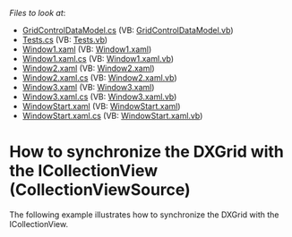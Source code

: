 <!-- default file list -->
*Files to look at*:

* [GridControlDataModel.cs](./CS/GridControlViewModel/GridControlDataModel.cs) (VB: [GridControlDataModel.vb](./VB/GridControlViewModel/GridControlDataModel.vb))
* [Tests.cs](./CS/GridControlViewModel/Tests.cs) (VB: [Tests.vb](./VB/GridControlViewModel/Tests.vb))
* [Window1.xaml](./CS/GridControlViewModel/Window1.xaml) (VB: [Window1.xaml](./VB/GridControlViewModel/Window1.xaml))
* [Window1.xaml.cs](./CS/GridControlViewModel/Window1.xaml.cs) (VB: [Window1.xaml.vb](./VB/GridControlViewModel/Window1.xaml.vb))
* [Window2.xaml](./CS/GridControlViewModel/Window2.xaml) (VB: [Window2.xaml](./VB/GridControlViewModel/Window2.xaml))
* [Window2.xaml.cs](./CS/GridControlViewModel/Window2.xaml.cs) (VB: [Window2.xaml.vb](./VB/GridControlViewModel/Window2.xaml.vb))
* [Window3.xaml](./CS/GridControlViewModel/Window3.xaml) (VB: [Window3.xaml](./VB/GridControlViewModel/Window3.xaml))
* [Window3.xaml.cs](./CS/GridControlViewModel/Window3.xaml.cs) (VB: [Window3.xaml.vb](./VB/GridControlViewModel/Window3.xaml.vb))
* [WindowStart.xaml](./CS/GridControlViewModel/WindowStart.xaml) (VB: [WindowStart.xaml](./VB/GridControlViewModel/WindowStart.xaml))
* [WindowStart.xaml.cs](./CS/GridControlViewModel/WindowStart.xaml.cs) (VB: [WindowStart.xaml.vb](./VB/GridControlViewModel/WindowStart.xaml.vb))
<!-- default file list end -->
# How to synchronize the DXGrid with the ICollectionView (CollectionViewSource)


<p>The following example illustrates how to synchronize the DXGrid with the ICollectionView.</p>

<br/>


